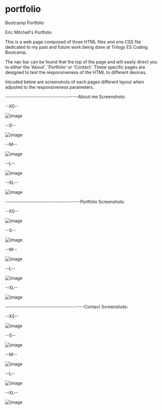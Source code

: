 # portfolio
Bootcamp Portfolio

Eric Mitchell's Portfolio

This is a web page composed of three HTML files and one CSS file dedicated to my past and future work being done at Trilogy ES Coding Bootcamp.  

The nav bar can be found that the top of the page and will easily direct you to either the 'About', 'Portfolio' or 'Contact'.  These specific pages are designed to test the responsiveness of the HTML to different devices.  

Inlcuded below are screenshots of each pages different layout when adjusted to the responsiveness parameters.

-------------------------------------About me Screenshots:

--XS--

![image](https://user-images.githubusercontent.com/73771342/100192021-2b004000-2ebf-11eb-8594-0e58d3247e72.png)

--S--

![image](https://user-images.githubusercontent.com/73771342/100192087-48350e80-2ebf-11eb-8bc3-1ba271649509.png)

--M--

![image](https://user-images.githubusercontent.com/73771342/100192149-63078300-2ebf-11eb-99fe-f56a329fc587.png)

--L--

![image](https://user-images.githubusercontent.com/73771342/100192203-7f0b2480-2ebf-11eb-9e38-e0f7c6dbafa4.png)

--XL--

![image](https://user-images.githubusercontent.com/73771342/100192291-aeba2c80-2ebf-11eb-92c3-2a091325bacb.png)

--------------------------------------Portfolio Screenshots:

--XS--

![image](https://user-images.githubusercontent.com/73771342/100194621-fe025c00-2ec3-11eb-9fc5-d0a539c49903.png)

--S--

![image](https://user-images.githubusercontent.com/73771342/100194678-1e321b00-2ec4-11eb-9500-d7e0b7859721.png)

--M--

![image](https://user-images.githubusercontent.com/73771342/100194725-36a23580-2ec4-11eb-8fc7-5b0a9632de19.png)

--L--

![image](https://user-images.githubusercontent.com/73771342/100194768-46ba1500-2ec4-11eb-9447-9bd124a7dfbf.png)

--XL--

![image](https://user-images.githubusercontent.com/73771342/100194829-618c8980-2ec4-11eb-8a3a-7626d2844f6c.png)

----------------------------------------Contact Screenshots:

--XS--

![image](https://user-images.githubusercontent.com/73771342/100195038-c21bc680-2ec4-11eb-97e2-29308eb87d52.png)

--S--

![image](https://user-images.githubusercontent.com/73771342/100195011-b3cdaa80-2ec4-11eb-8824-fd6549542b45.png)

--M--

![image](https://user-images.githubusercontent.com/73771342/100194981-a3b5cb00-2ec4-11eb-855e-9b34c6cfeede.png)

--L--

![image](https://user-images.githubusercontent.com/73771342/100194931-8c76dd80-2ec4-11eb-93ce-681494030165.png)

--XL--

![image](https://user-images.githubusercontent.com/73771342/100194894-7cf79480-2ec4-11eb-89ae-4c87246c009f.png)








